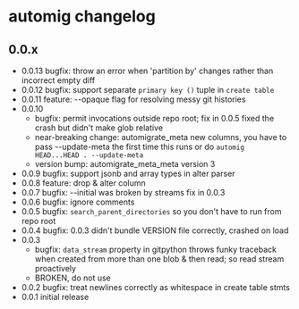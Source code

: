 # automig changelog

## 0.0.x

* 0.0.13 bugfix: throw an error when 'partition by' changes rather than incorrect empty diff
* 0.0.12 bugfix: support separate `primary key ()` tuple in `create table`
* 0.0.11 feature: --opaque flag for resolving messy git histories
* 0.0.10
  - bugfix: permit invocations outside repo root; fix in 0.0.5 fixed the crash but didn't make glob relative
  - near-breaking change: automigrate_meta new columns, you have to pass --update-meta the first time this runs or do `automig HEAD...HEAD . --update-meta`
  - version bump: automigrate_meta_meta version 3
* 0.0.9 bugfix: support jsonb and array types in alter parser
* 0.0.8 feature: drop & alter column
* 0.0.7 bugfix: --initial was broken by streams fix in 0.0.3
* 0.0.6 bugfix: ignore comments
* 0.0.5 bugfix: `search_parent_directories` so you don't have to run from repo root
* 0.0.4 bugfix: 0.0.3 didn't bundle VERSION file correctly, crashed on load
* 0.0.3
	- bugfix: `data_stream` property in gitpython throws funky traceback when created from more than one blob & then read; so read stream proactively
	- BROKEN, do not use
* 0.0.2 bugfix: treat newlines correctly as whitespace in create table stmts
* 0.0.1 initial release
